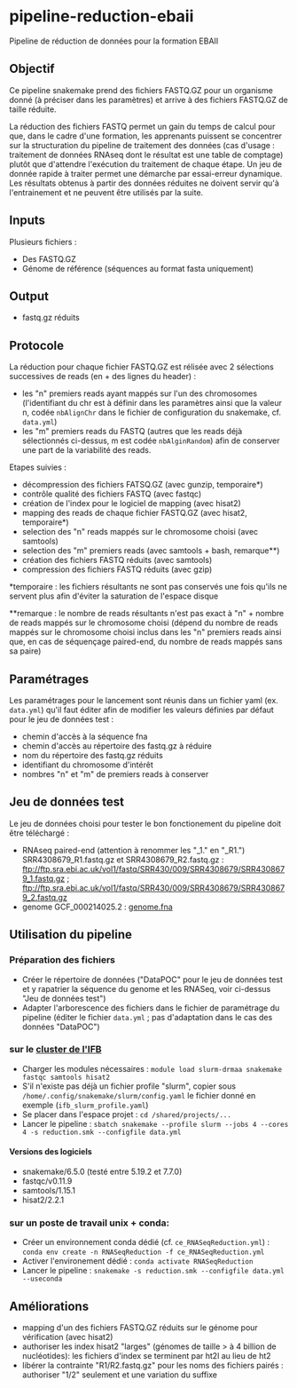 # pipeline-reduction-ebaii
Pipeline de réduction de données pour la formation EBAII 

## Objectif
Ce pipeline snakemake prend des fichiers FASTQ.GZ pour un organisme donné (à préciser dans les paramètres) et arrive à des fichiers FASTQ.GZ de taille réduite. 

La réduction des fichiers FASTQ permet un gain du temps de calcul pour que, dans le cadre d'une formation, les apprenants puissent se concentrer sur la structuration du pipeline de traitement des données (cas d'usage : traitement de données RNAseq dont le résultat est une table de comptage) plutôt que d'attendre l'exécution du traitement de chaque étape. Un jeu de donnée rapide à traiter permet une démarche par essai-erreur dynamique. Les résultats obtenus à partir des données réduites ne doivent servir qu'à l'entrainement et ne peuvent être utilisés par la suite.

## Inputs

Plusieurs fichiers :
- Des FASTQ.GZ
- Génome de référence (séquences au format fasta uniquement)

## Output

- fastq.gz réduits


## Protocole

La réduction pour chaque fichier FASTQ.GZ est rélisée avec 2 sélections successives de reads (en + des lignes du header) : 
- les "n" premiers reads ayant mappés sur l'un des chromosomes (l'identifiant du chr est à définir dans les paramètres ainsi que la valeur n, codée `nbAlignChr` dans le fichier de configuration du snakemake, cf. `data.yml`)
- les "m" premiers reads du FASTQ (autres que les reads déjà sélectionnés ci-dessus, m est codée `nbAlginRandom`) afin de conserver une part de la variabilité des reads.

Etapes suivies :
- décompression des fichiers FATSQ.GZ (avec gunzip, temporaire*)
- contrôle qualité des fichiers FASTQ (avec fastqc)
- création de l'index pour le logiciel de mapping (avec hisat2)
- mapping des reads de chaque fichier FASTQ.GZ (avec hisat2, temporaire*)
- selection des "n" reads mappés sur le chromosome choisi (avec samtools)
- selection des "m" premiers reads (avec samtools + bash, remarque**)
- création des fichiers FASTQ réduits (avec samtools)
- compression des fichiers FASTQ réduits (avec gzip)

*temporaire : les fichiers résultants ne sont pas conservés une fois qu'ils ne servent plus afin d'éviter la saturation de l'espace disque

**remarque : le nombre de reads résultants n'est pas exact à "n" + nombre de reads mappés sur le chromosome choisi (dépend du nombre de reads mappés sur le chromosome choisi inclus dans les "n" premiers reads ainsi que, en cas de séquençage paired-end, du nombre de reads mappés sans sa paire)

## Paramétrages

Les paramétrages pour le lancement sont réunis dans un fichier yaml (ex. `data.yml`) qu'il faut éditer afin de modifier les valeurs définies par défaut pour le jeu de données test :
- chemin d'accès à la séquence fna
- chemin d'accès au répertoire des fastq.gz à réduire
- nom du répertoire des fastq.gz réduits
- identifiant du chromosome d'intérêt
- nombres "n" et "m" de premiers reads à conserver

## Jeu de données test

Le jeu de données choisi pour tester le bon fonctionement du pipeline doit être téléchargé :
- RNAseq paired-end (attention à renommer les "_1." en "_R1.") SRR4308679_R1.fastq.gz et SRR4308679_R2.fastq.gz : ftp://ftp.sra.ebi.ac.uk/vol1/fastq/SRR430/009/SRR4308679/SRR4308679_1.fastq.gz ; ftp://ftp.sra.ebi.ac.uk/vol1/fastq/SRR430/009/SRR4308679/SRR4308679_2.fastq.gz 
- genome GCF_000214025.2 : [genome.fna](https://ftp.ncbi.nlm.nih.gov/genomes/all/GCF/000/214/015/GCF_000214015.3_version_140606/GCF_000214015.3_version_140606_genomic.fna.gz)

## Utilisation du pipeline 

### Préparation des fichiers

+ Créer le répertoire de données ("DataPOC" pour le jeu de données test et y rapatrier la séquence du genome et les RNASeq, voir ci-dessus "Jeu de données test")
+ Adapter l'arborescence des fichiers dans le fichier de paramétrage du pipeline (éditer le fichier `data.yml` ; pas d'adaptation dans le cas des données "DataPOC")

### sur le [cluster de l'IFB](https://www.france-bioinformatique.fr/clusters-ifb/)

+ Charger les modules nécessaires : `module load slurm-drmaa snakemake fastqc samtools hisat2`
+ S'il n'existe pas déjà un fichier profile "slurm", copier sous `/home/.config/snakemake/slurm/config.yaml` le fichier donné en exemple (`ifb_slurm_profile.yaml`) 
+ Se placer dans l'espace projet : `cd /shared/projects/... `
+ Lancer le pipeline : `sbatch snakemake --profile slurm --jobs 4 --cores 4 -s reduction.smk --configfile data.yml `

#### Versions des logiciels

+ snakemake/6.5.0 (testé entre 5.19.2 et 7.7.0)
+ fastqc/v0.11.9 
+ samtools/1.15.1 
+ hisat2/2.2.1

### sur un poste de travail unix + conda:

+ Créer un environnement conda dédié (cf. `ce_RNASeqReduction.yml`) : `conda env create -n RNASeqReduction -f ce_RNASeqReduction.yml`
+ Activer l'environement dédié : `conda activate RNASeqReduction`
+ Lancer le pipeline : `snakemake -s reduction.smk --configfile data.yml --useconda`


## Améliorations

+ mapping d'un des fichiers FASTQ.GZ réduits sur le génome pour vérification (avec hisat2)
+ authoriser les index hisat2 "larges" (génomes de taille > à 4 billion de nucléotides):  les fichiers d'index se terminent par ht2l au lieu de ht2
+ libérer la contrainte "R1/R2.fastq.gz" pour les noms des fichiers pairés : authoriser "1/2" seulement et une variation du suffixe 

